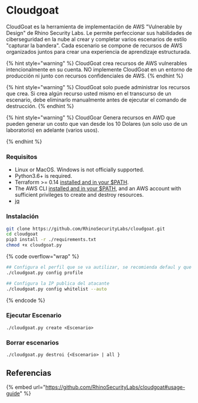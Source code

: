 # Cloudgoat

CloudGoat es la herramienta de implementación de AWS "Vulnerable by Design" de Rhino Security Labs. Le permite perfeccionar sus habilidades de ciberseguridad en la nube al crear y completar varios escenarios de estilo "capturar la bandera". Cada escenario se compone de recursos de AWS organizados juntos para crear una experiencia de aprendizaje estructurada.

{% hint style="warning" %}
CloudGoat crea recursos de AWS vulnerables intencionalmente en su cuenta. NO implemente CloudGoat en un entorno de producción ni junto con recursos confidenciales de AWS.
{% endhint %}

{% hint style="warning" %}
CloudGoat solo puede administrar los recursos que crea. Si crea algún recurso usted mismo en el transcurso de un escenario, debe eliminarlo manualmente antes de ejecutar el comando de destrucción.
{% endhint %}

{% hint style="warning" %}
CloudGoar Genera recursos en AWD que pueden generar un costo que van desde los 10 Dolares (un solo uso de un laboratorio) en adelante (varios usos).


{% endhint %}

### Requisitos

* Linux or MacOS. Windows is not officially supported.
* Python3.6+ is required.
* Terraform >= 0.14 [installed and in your $PATH](https://learn.hashicorp.com/terraform/getting-started/install.html).
* The AWS CLI [installed and in your $PATH](https://docs.aws.amazon.com/cli/latest/userguide/cli-chap-install.html), and an AWS account with sufficient privileges to create and destroy resources.
* [jq](https://stedolan.github.io/jq/)

### Instalación

```bash
git clone https://github.com/RhinoSecurityLabs/cloudgoat.git
cd cloudgoat
pip3 install -r ./requirements.txt
chmod +x cloudgoat.py
```

{% code overflow="wrap" %}
```bash
## Configura el perfil que se va autilizar, se recomienda defaul y que sea administrador
./cloudgoat.py config profile

## Configura la IP publica del atacante
./cloudgoat.py config whitelist --auto
```
{% endcode %}

### Ejecutar Escenario

```
./cloudgoat.py create <Escenario>
```

### Borrar escenarios

```
./cloudgoat.py destroi {<Escenario> | all }
```

## Referencias

{% embed url="https://github.com/RhinoSecurityLabs/cloudgoat#usage-guide" %}

